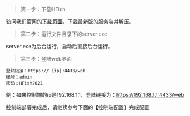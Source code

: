 > 第一步：下载HFish

 访问我们官网的[下载页面](https://hfish.io/#/download)，下载最新版的服务端并解压。

> 第二步：运行文件目录下的server.exe

 server.exe为后台运行，启动后直接后台运行。

> 第三步：登陆web界面

```
登陆链接：https:// [ip]:4433/web
账号：admin
密码：HFish2021
```

例：如果控制端的ip是192.168.1.1，登陆链接为：https://192.168.1.1:4433/web

控制端部署完成后，请继续参考下面的【控制端配置】完成配置
